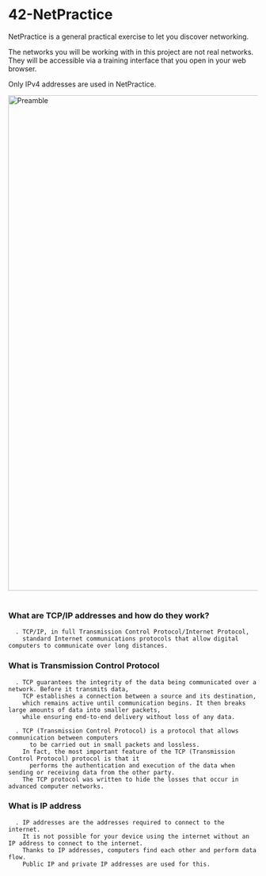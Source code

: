 # 42-NetPractice
NetPractice is a general practical exercise to let you discover networking.

The networks you will be working with in this project are not real networks. They will be accessible via a training interface that you open in your web browser.

Only IPv4 addresses are used in NetPractice.
<!--
### What are TCP/IP addresses and how do they work?
```     
  . TCP/IP, in full Transmission Control Protocol/Internet Protocol,
    standard Internet communications protocols that allow digital computers to communicate over long distances.
        
  . TCP guarantees the integrity of the data being communicated over a network. Before it transmits data,
    TCP establishes a connection between a source and its destination,
    which remains active until communication begins. It then breaks large amounts of data into smaller packets,
    while ensuring end-to-end delivery without loss of any data.
        
```
-->
<img width="1000" alt="Preamble" src="https://user-images.githubusercontent.com/97880185/211422027-874250ac-aac1-4100-a5ae-dab275c34c31.png"> <br />
<br />
### What are TCP/IP addresses and how do they work?
```     
  . TCP/IP, in full Transmission Control Protocol/Internet Protocol,
    standard Internet communications protocols that allow digital computers to communicate over long distances. 
```
### What is Transmission Control Protocol
```
  . TCP guarantees the integrity of the data being communicated over a network. Before it transmits data,
    TCP establishes a connection between a source and its destination,
    which remains active until communication begins. It then breaks large amounts of data into smaller packets,
    while ensuring end-to-end delivery without loss of any data.
    
  . TCP (Transmission Control Protocol) is a protocol that allows communication between computers 
      to be carried out in small packets and lossless.
    In fact, the most important feature of the TCP (Transmission Control Protocol) protocol is that it
      performs the authentication and execution of the data when sending or receiving data from the other party.
    The TCP protocol was written to hide the losses that occur in advanced computer networks.
```
### What is IP address
```
  . IP addresses are the addresses required to connect to the internet.
    It is not possible for your device using the internet without an IP address to connect to the internet.
    Thanks to IP addresses, computers find each other and perform data flow.
    Public IP and private IP addresses are used for this.
```
<!--
### This interface should open in your web browser; <br />
<img width="800" alt="web" src="https://user-images.githubusercontent.com/97880185/211425347-0cd650b3-ed4e-4a09-9e16-0b27d0b73cbf.png">
<img width="800" alt="web2" src="https://user-images.githubusercontent.com/97880185/211425214-b0166390-b9fe-4fbf-aa7a-2c1ad83e2a7b.png">
-->
